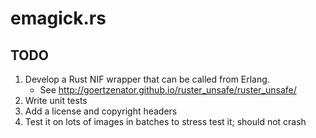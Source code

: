 # emagick.rs

## TODO

1. Develop a Rust NIF wrapper that can be called from Erlang.
	* See http://goertzenator.github.io/ruster_unsafe/ruster_unsafe/
1. Write unit tests
1. Add a license and copyright headers
1. Test it on lots of images in batches to stress test it; should not crash

